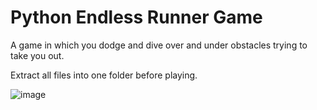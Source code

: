 # Python Endless Runner Game

A game in which you dodge and dive over and under obstacles trying to take you out.

Extract all files into one folder before playing.


![image](https://github.com/user-attachments/assets/b47c8948-d85c-4823-8ea0-dbe5174363d4)
